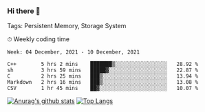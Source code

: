 ### Hi there 👋

Tags: Persistent Memory, Storage System

<!--

[![Anurag's github stats](https://github-readme-stats.vercel.app/api?username=wwyf)](https://github.com/anuraghazra/github-readme-stats)

[![Anurag's github stats](https://github-readme-stats.vercel.app/api?username=wwyf&count_private=true)](https://github.com/anuraghazra/github-readme-stats)


[![Top Langs](https://github-readme-stats.vercel.app/api/top-langs/?username=wwyf&count_private=true&&hide=jupyter%20notebook,html)](https://github.com/anuraghazra/github-readme-stats)



-->


⏱ Weekly coding time

<!--START_SECTION:waka-->
```text
Week: 04 December, 2021 - 10 December, 2021

C++        5 hrs 2 mins    ███████▒░░░░░░░░░░░░░░░░░   28.92 % 
sh         3 hrs 59 mins   █████▓░░░░░░░░░░░░░░░░░░░   22.87 % 
C          2 hrs 25 mins   ███▒░░░░░░░░░░░░░░░░░░░░░   13.94 % 
Markdown   2 hrs 16 mins   ███▒░░░░░░░░░░░░░░░░░░░░░   13.08 % 
CSV        1 hr 45 mins    ██▓░░░░░░░░░░░░░░░░░░░░░░   10.07 % 
```
<!--END_SECTION:waka-->



[![Anurag's github stats](https://github-readme-stats.vercel.app/api?username=wwyf&count_private=true&show_icons=true&hide_border=true)](https://github.com/anuraghazra/github-readme-stats) [![Top Langs](https://github-readme-stats.vercel.app/api/top-langs/?username=wwyf&count_private=true&hide=jupyter%20notebook,html,OpenEdge%20ABL&langs_count=10&layout=compact&hide_border=true)](https://github.com/anuraghazra/github-readme-stats)

<!--

[![willianrod's wakatime stats](https://github-readme-stats.vercel.app/api/wakatime?username=wwyf)](https://github.com/anuraghazra/github-readme-stats)


-->
